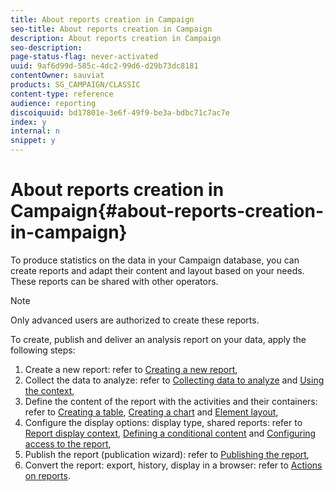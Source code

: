 ```yaml
---
title: About reports creation in Campaign
seo-title: About reports creation in Campaign
description: About reports creation in Campaign
seo-description: 
page-status-flag: never-activated
uuid: 9af6d99d-585c-4dc2-99d6-d29b73dc8181
contentOwner: sauviat
products: SG_CAMPAIGN/CLASSIC
content-type: reference
audience: reporting
discoiquuid: bd17801e-3e6f-49f9-be3a-bdbc71c7ac7e
index: y
internal: n
snippet: y
---
```


# About reports creation in Campaign{#about-reports-creation-in-campaign}

To produce statistics on the data in your Campaign database, you can create reports and adapt their content and layout based on your needs. These reports can be shared with other operators.

>[!NOTE]
>
>Only advanced users are authorized to create these reports.

To create, publish and deliver an analysis report on your data, apply the following steps:

1. Create a new report: refer to [Creating a new report](../../reporting/using/creating-a-new-report.md),
1. Collect the data to analyze: refer to [Collecting data to analyze](../../reporting/using/collecting-data-to-analyze.md) and [Using the context](../../reporting/using/using-the-context.md),
1. Define the content of the report with the activities and their containers: refer to [Creating a table](../../reporting/using/creating-a-table.md), [Creating a chart](../../reporting/using/creating-a-chart.md) and [Element layout](../../reporting/using/element-layout.md),
1. Configure the display options: display type, shared reports: refer to [Report display context](../../reporting/using/about-reports-creation-in-campaign.md#report-display-context), [Defining a conditional content](../../reporting/using/defining-a-conditional-content.md) and [Configuring access to the report](../../reporting/using/configuring-access-to-the-report.md),
1. Publish the report (publication wizard): refer to [Publishing the report](../../reporting/using/about-reports-creation-in-campaign.md#publishing-the-report),
1. Convert the report: export, history, display in a browser: refer to [Actions on reports](../../reporting/using/actions-on-reports.md).


